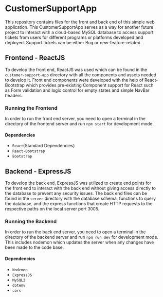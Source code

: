 # CustomerSupportApp

This repository contains files for the front and back end of this simple web application. This CustomerSupportApp serves as a way for another future project to interact with a cloud-based MySQL database to access support tickets from users for different programs or platforms developed and deployed. Support tickets can be either Bug or new-feature-related.

## Frontend - ReactJS

To develop the front end, ReactJS was used which can be found in the `customer-support-app` directory with all the components and assets needed to develop it.
Front end components were developed with the help of React-Bootstrap which provides pre-existing Component support for React such as Form validation and logic control for empty states and simple NavBar headers.

### Running the Frontend

In order to run the front end server, you need to open a terminal in the directory of the frontend server and run `npm start` for development mode.

#### Dependencies

- `React`(Standard Dependencies)
- `React-Bootstrap`
- `Bootstrap`

## Backend - ExpressJS

To develop the back end, ExpressJS was utilized to create end points for the front end to interact with the back end without giving access directly to the database to prevent any security issues. The back end files can be found in the `server` directory with the database schema, functions to query the database, and the express functions that create HTTP requests to the respective paths on the local server port 3005.

### Running the Backend

In order to run the back end server, you need to open a terminal in the directory of the backend server and run `npm run dev` for development mode.
This includes nodemon which updates the server when any changes have been made to the code base.

#### Dependencies

- `Nodemon`
- `ExpressJS`
- `MySQL2`
- `dotenv`
- `cors`
